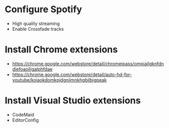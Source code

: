 # Configure Spotify

- High quality streaming
- Enable Crossfade tracks

# Install Chrome extensions

- https://chrome.google.com/webstore/detail/chromeipass/ompiailgknfdndiefoaoiligalphfdae
- https://chrome.google.com/webstore/detail/auto-hd-for-youtube/koiaokdomkpjdgniimnkhgbilbjgpeak

# Install Visual Studio extensions

- CodeMaid
- EditorConfig
